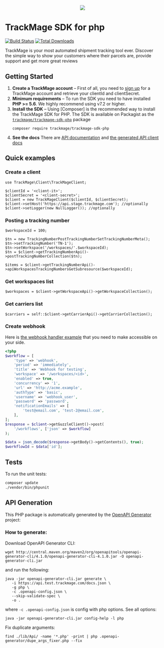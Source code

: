 <h1 align="center">
    <a href="https://trackmage.com" target="_blank">
        <img src="https://trackmage.com/landing/img/email_logo_46h.png" />
    </a>
</h1>

# TrackMage SDK for php

[![Build Status](https://travis-ci.org/trackmage/trackmage-sdk-php.svg?branch=master)](https://travis-ci.org/trackmage/trackmage-sdk-php)
[![Total Downloads](https://poser.pugx.org/trackmage/trackmage-sdk-php/downloads)](https://packagist.org/packages/trackmage/trackmage-sdk-php)

TrackMage is your most automated shipment tracking tool ever.
Discover the simple way to show your customers where their parcels are, provide support and get more great reviews


## Getting Started

1. **Create a TrackMage account** – First of all, you need to
   [sign up](https://app.trackmage.com) for a TrackMage account
   and retrieve your clientId and clientSecret.
1. **Minimum requirements** – To run the SDK you need to have installed **PHP >= 5.6**.
   We highly recommend using v7.2 or higher. 
1. **Install the SDK** – Using [Composer] is the recommended way to install the
   TrackMage SDK for PHP. The SDK is available on Packagist as the
   [`trackmage/trackmage-sdk-php`](http://packagist.org/packages/trackmage-sdk-php) package
   ```
   composer require trackmage/trackmage-sdk-php
   ```
1. **See the docs** There are [API documentation](https://api.trackmage.com/) and [the generated API client docs](docs)

## Quick examples

### Create a client

```
use TrackMage\Client\TrackMageClient;

$clientId = '<client-it>';
$clientSecret = '<client-secret>';
$client = new TrackMageClient($clientId, $clientSecret);
$client->setHost('https://api.stage.trackmage.com'); //optionally
$client->setLogger(new NullLogger()); //optionally
```

### Posting a tracking number

```
$workspaceId = 100;

$tn = new TrackingNumberPostTrackingNumberSetTrackingNumberMeta();
$tn->setTrackingNumber('TN-1');
$tn->setWorkspace('/workspaces/'.$workspaceId);
$tn = $client->getTrackingNumberApi()->postTrackingNumberCollection($tn);

$items = $client->getTrackingNumberApi()->apiWorkspacesTrackingNumbersGetSubresource($workspaceId);
```

### Get workspaces list

```
$workspaces = $client->getWorkspaceApi()->getWorkspaceCollection();
```

### Get carriers list

```
$carriers = self::$client->getCarrierApi()->getCarrierCollection();
```

### Create webhook

Here is [the webhook handler example](examples/webhook-handler.php) that you need to make accessible on your side.

```php
<?php
$workflow = [
    'type' => 'webhook',
    'period' => 'immediately',
    'title' => 'Webhook for testing',
    'workspace' => '/workspaces/<id>',
    'enabled' => true,
    'concurrency' => '1',
    'url' => 'http://acme.example',
    'authType' => 'basic',
    'username' => 'webhook_user',
    'password' => 'password',
    'notificationEmails' => [
        'test@email.com', 'test-2@email.com',
    ],
];
$response = $client->getGuzzleClient()->post(
    '/workflows', ['json' => $workflow]
);

$data = json_decode($response->getBody()->getContents(), true);
$workflowId = $data['id'];
```

## Tests

To run the unit tests:

```bash
composer update
./vendor/bin/phpunit
```


## API Generation


This PHP package is automatically generated by the [OpenAPI Generator](https://github.com/OpenAPITools/openapi-generator) project:

### How to generate:

Download OpenAPI Generator CLI:
```
wget http://central.maven.org/maven2/org/openapitools/openapi-generator-cli/4.1.0/openapi-generator-cli-4.1.0.jar -O openapi-generator-cli.jar
``` 

and run the following:
```
java -jar openapi-generator-cli.jar generate \
   -i https://api.test.trackmage.com/docs.json \
   -g php \
   -c .openapi-config.json \
   --skip-validate-spec \
   -o .
```

where `-c .openapi-config.json` is config with php options. See all options:
```
java -jar openapi-generator-cli.jar config-help -l php
```


Fix duplicate arguments:
```
find ./lib/Api/ -name '*.php' -print | php .openapi-generator/dupe_args_fixer.php --fix
```
